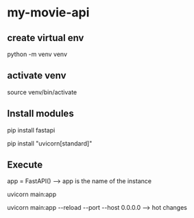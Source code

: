 # my-movie-api

## create virtual env

python -m venv venv

## activate venv

source venv/bin/activate

## Install modules

pip install fastapi

pip install "uvicorn[standard]"

## Execute

app = FastAPI() --> app is the name of the instance

uvicorn main:app

uvicorn main:app --reload --port --host 0.0.0.0 --> hot changes
